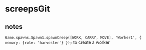 # screepsGit

## notes

`Game.spawns.Spawn1.spawnCreep([WORK, CARRY, MOVE], 'Worker1', {     memory: {role: 'harvester'} });`
to create a worker
